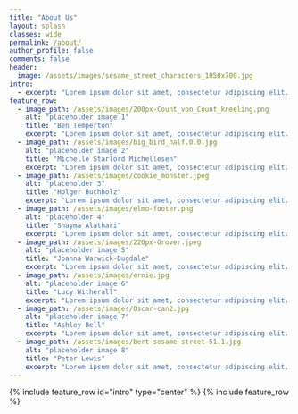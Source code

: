 ```yaml
---
title: "About Us"
layout: splash
classes: wide
permalink: /about/
author_profile: false
comments: false
header: 
  image: /assets/images/sesame_street_characters_1050x700.jpg
intro: 
  - excerpt: "Lorem ipsum dolor sit amet, consectetur adipiscing elit. Duis dignissim posuere euismod. Fusce sed mauris non sapien ultricies condimentum viverra ac mi. Cras porttitor commodo tempus."
feature_row:
  - image_path: /assets/images/200px-Count_von_Count_kneeling.png
    alt: "placeholder image 1"
    title: "Ben Temperton"
    excerpt: "Lorem ipsum dolor sit amet, consectetur adipiscing elit. Duis dignissim posuere euismod. Fusce sed mauris non sapien ultricies condimentum viverra ac mi. Cras porttitor commodo tempus."
  - image_path: /assets/images/big_bird_half.0.0.jpg
    alt: "placeholder image 2"
    title: "Michelle Starlord Michellesen"
    excerpt: "Lorem ipsum dolor sit amet, consectetur adipiscing elit. Duis dignissim posuere euismod. Fusce sed mauris non sapien ultricies condimentum viverra ac mi. Cras porttitor commodo tempus."
  - image_path: /assets/images/cookie_monster.jpeg
    alt: "placeholder 3"
    title: "Holger Buchholz"
    excerpt: "Lorem ipsum dolor sit amet, consectetur adipiscing elit. Duis dignissim posuere euismod. Fusce sed mauris non sapien ultricies condimentum viverra ac mi. Cras porttitor commodo tempus."
  - image_path: /assets/images/elmo-footer.png
    alt: "placeholder 4"
    title: "Shayma Alathari"
    excerpt: "Lorem ipsum dolor sit amet, consectetur adipiscing elit. Duis dignissim posuere euismod. Fusce sed mauris non sapien ultricies condimentum viverra ac mi. Cras porttitor commodo tempus."
  - image_path: /assets/images/220px-Grover.jpeg
    alt: "placeholder image 5"
    title: "Joanna Warwick-Dugdale"
    excerpt: "Lorem ipsum dolor sit amet, consectetur adipiscing elit. Duis dignissim posuere euismod. Fusce sed mauris non sapien ultricies condimentum viverra ac mi. Cras porttitor commodo tempus."
  - image_path: /assets/images/ernie.jpg
    alt: "placeholder image 6"
    title: "Lucy Witherall"
    excerpt: "Lorem ipsum dolor sit amet, consectetur adipiscing elit. Duis dignissim posuere euismod. Fusce sed mauris non sapien ultricies condimentum viverra ac mi. Cras porttitor commodo tempus."
  - image_path: /assets/images/Oscar-can2.jpg
    alt: "placeholder image 7"
    title: "Ashley Bell"
    excerpt: "Lorem ipsum dolor sit amet, consectetur adipiscing elit. Duis dignissim posuere euismod. Fusce sed mauris non sapien ultricies condimentum viverra ac mi. Cras porttitor commodo tempus."
  - image_path: /assets/images/bert-sesame-street-51.1.jpg
    alt: "placeholder image 8"
    title: "Peter Lewis"
    excerpt: "Lorem ipsum dolor sit amet, consectetur adipiscing elit. Duis dignissim posuere euismod. Fusce sed mauris non sapien ultricies condimentum viverra ac mi. Cras porttitor commodo tempus."
---
```

{% include feature_row id="intro" type="center" %}
{% include feature_row %}




